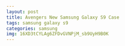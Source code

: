 ```yaml
---
layout: post
title: Avengers New Samsung Galaxy S9 Case
tags: samsung galaxy s9
categories: samsung
img: 16XD3tCYLAg6ZFDvGVNPjM_sb9UyH9B0K
---
```

